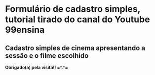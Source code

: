 <h1>Formulário de cadastro simples, tutorial tirado do canal do Youtube 99ensina</h1>
<h2>Cadastro simples de cinema apresentando a sessão e o filme escolhido </h2>
<strong> Obrigado(a) pela visita!! =^.^= </strong>

